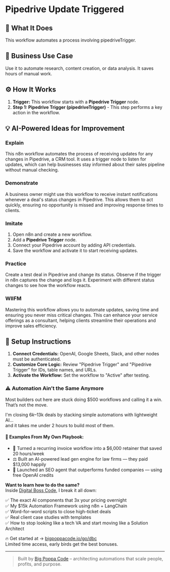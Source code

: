 # Pipedrive Update Triggered

## 🚀 What It Does
This workflow automates a process involving pipedriveTrigger.

## 💼 Business Use Case
Use it to automate research, content creation, or data analysis. It saves hours of manual work.

## ⚙️ How It Works
1.  **Trigger:** This workflow starts with a **Pipedrive Trigger** node.
2. **Step 1: Pipedrive Trigger (pipedriveTrigger)** - This step performs a key action in the workflow.

## 💡 AI-Powered Ideas for Improvement
### Explain
This n8n workflow automates the process of receiving updates for any changes in Pipedrive, a CRM tool. It uses a trigger node to listen for updates, which can help businesses stay informed about their sales pipeline without manual checking.

### Demonstrate
A business owner might use this workflow to receive instant notifications whenever a deal's status changes in Pipedrive. This allows them to act quickly, ensuring no opportunity is missed and improving response times to clients.

### Imitate
1. Open n8n and create a new workflow.
2. Add a **Pipedrive Trigger** node.
3. Connect your Pipedrive account by adding API credentials.
4. Save the workflow and activate it to start receiving updates.

### Practice
Create a test deal in Pipedrive and change its status. Observe if the trigger in n8n captures the change and logs it. Experiment with different status changes to see how the workflow reacts.

### WIIFM
Mastering this workflow allows you to automate updates, saving time and ensuring you never miss critical changes. This can enhance your service offerings as a consultant, helping clients streamline their operations and improve sales efficiency.

## 🔧 Setup Instructions
1. **Connect Credentials:** OpenAI, Google Sheets, Slack, and other nodes must be authenticated.
2. **Customize Core Logic:** Review "Pipedrive Trigger" and "Pipedrive Trigger" for IDs, table names, and URLs.
3. **Activate the Workflow:** Set the workflow to "Active" after testing.

### ⚠️ Automation Ain’t the Same Anymore

Most builders out here are stuck doing $500 workflows and calling it a win.  
That’s not the move.  

I'm closing $6k–$13k deals by stacking simple automations with lightweight AI...  
and it takes me under 2 hours to build most of them.

#### 🧠 Examples From My Own Playbook:
- 🔁 Turned a recurring invoice workflow into a $6,000 retainer that saved 20 hours/week  
- ⚖️ Built an AI-powered lead gen engine for law firms — they paid $13,000 happily  
- 🚀 Launched an SEO agent that outperforms funded companies — using free OpenAI credits  

**Want to learn how to do the same?**  
Inside [Digital Boss Code](https://bigpoppacode.io/go/dbc), I break it all down:

✅ The exact AI components that 3x your pricing overnight  
✅ My $15k Automation Framework using n8n + LangChain  
✅ Word-for-word scripts to close high-ticket deals  
✅ Real client case studies with templates  
✅ How to stop looking like a tech VA and start moving like a Solution Architect  

🔥 Get started at → [bigpoppacode.io/go/dbc](https://bigpoppacode.io/go/dbc)  
Limited time access, early birds get the best bonuses.

---
> Built by [Big Poppa Code](https://bigpoppacode.io) – architecting automations that scale people, profits, and purpose.
